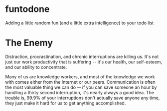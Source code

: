 # funtodone
Adding a little random fun (and a little extra intelligence) to your todo list

# The Enemy

Distraction, procrastination, and chronic interruptions are killing us. It's not just our
work productivity that is suffering -- it's our health, our self-esteem, and our ability
to concentrate.

Many of us are knowledge workers, and most of the knowledge we work with
comes either from the Internet or our peers. Communication is often the most valuable thing
we can do -- if you can save someone an hour by handling a thirty second interruption, it's nearly
always a good idea. The trouble is, 99.9% of your interruptions don't actually save anyone
any time, they just make it hard for us to get anything accomplished.

